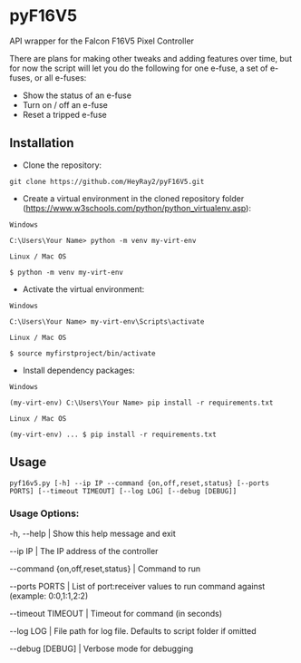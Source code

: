 # pyF16V5
API wrapper for the Falcon F16V5 Pixel Controller

There are plans for making other tweaks and adding features over time, but for now the script will let you do the 
following for one e-fuse, a set of e-fuses, or all e-fuses:

- Show the status of an e-fuse
- Turn on / off an e-fuse
- Reset a tripped e-fuse 

## Installation

- Clone the repository: 
```
git clone https://github.com/HeyRay2/pyF16V5.git
```
- Create a virtual environment in the cloned repository folder (https://www.w3schools.com/python/python_virtualenv.asp):
```
Windows

C:\Users\Your Name> python -m venv my-virt-env

Linux / Mac OS

$ python -m venv my-virt-env 
```
- Activate the virtual environment:
```
Windows

C:\Users\Your Name> my-virt-env\Scripts\activate

Linux / Mac OS

$ source myfirstproject/bin/activate
```
- Install dependency packages:
```
Windows 

(my-virt-env) C:\Users\Your Name> pip install -r requirements.txt

Linux / Mac OS

(my-virt-env) ... $ pip install -r requirements.txt 
```


## Usage 

```
pyf16v5.py [-h] --ip IP --command {on,off,reset,status} [--ports PORTS] [--timeout TIMEOUT] [--log LOG] [--debug [DEBUG]]
```

### Usage Options:

-h, --help            | Show this help message and exit

--ip IP               | The IP address of the controller

--command {on,off,reset,status}  | Command to run

--ports PORTS         | List of port:receiver values to run command against (example: 0:0,1:1,2:2)

--timeout TIMEOUT     | Timeout for command (in seconds)

--log LOG             | File path for log file. Defaults to script folder if omitted

--debug [DEBUG]       | Verbose mode for debugging
